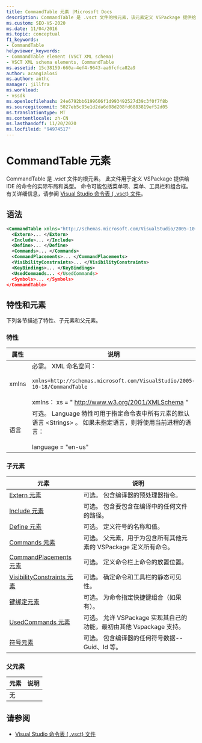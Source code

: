 ```yaml
---
title: CommandTable 元素 |Microsoft Docs
description: CommandTable 是 .vsct 文件的根元素，该元素定义 VSPackage 提供给 IDE 的命令的布局和类型。
ms.custom: SEO-VS-2020
ms.date: 11/04/2016
ms.topic: conceptual
f1_keywords:
- CommandTable
helpviewer_keywords:
- CommandTable element (VSCT XML schema)
- VSCT XML schema elements, CommandTable
ms.assetid: 15c38159-660a-4ef4-9643-aa6fcfca82a9
author: acangialosi
ms.author: anthc
manager: jillfra
ms.workload:
- vssdk
ms.openlocfilehash: 24e6792bb6199606f1d993492527d39c3f0f7f8b
ms.sourcegitcommit: 5027eb5c95e1d2da6d08d208fd6883819ef52d05
ms.translationtype: MT
ms.contentlocale: zh-CN
ms.lasthandoff: 11/20/2020
ms.locfileid: "94974517"
---
```

# <a name="commandtable-element"></a>CommandTable 元素
CommandTable 是 *.vsct* 文件的根元素。 此文件用于定义 VSPackage 提供给 IDE 的命令的实际布局和类型。 命令可能包括菜单项、菜单、工具栏和组合框。 有关详细信息，请参阅 [Visual Studio 命令表 ( .vsct) 文件](../extensibility/internals/visual-studio-command-table-dot-vsct-files.md)。

## <a name="syntax"></a>语法

```xml
<CommandTable xmlns="http://schemas.microsoft.com/VisualStudio/2005-10-18/CommandTable" xmlns:xs="http://www.w3.org/2001/XMLSchema" >
  <Extern>... </Extern>
  <Include>... </Include>
  <Define>... </Define>
  <Commands>... </Commands>
  <CommandPlacements>... </CommandPlacements>
  <VisibilityConstraints>... </VisibilityConstraints>
  <KeyBindings>... </KeyBindings>
  <UsedCommands... </UsedCommands>
  <Symbols>... </Symbols>
</CommandTable>
```

## <a name="attributes-and-elements"></a>特性和元素
 下列各节描述了特性、子元素和父元素。

### <a name="attributes"></a>特性

| 属性 | 说明 |
|-----------| - |
| xmlns | 必需。 XML 命名空间：<br /><br /> `xmlns=http://schemas.microsoft.com/VisualStudio/2005-10-18/CommandTable`<br /><br /> xmlns： xs = " <http://www.w3.org/2001/XMLSchema> " |
| 语言 | 可选。 Language 特性可用于指定命令表中所有元素的默认语言 \<Strings> 。  如果未指定语言，则将使用当前进程的语言：<br /><br /> language = "en-us" |

### <a name="child-elements"></a>子元素

|元素|说明|
|-------------|-----------------|
|[Extern 元素](../extensibility/extern-element.md)|可选。 包含编译器的预处理器指令。|
|[Include 元素](../extensibility/include-element.md)|可选。 包含要包含在编译中的任何文件的路径。|
|[Define 元素](../extensibility/define-element.md)|可选。 定义符号的名称和值。|
|[Commands 元素](../extensibility/commands-element.md)|可选。 父元素，用于为包含所有其他元素的 VSPackage 定义所有命令。|
|[CommandPlacements 元素](../extensibility/commandplacements-element.md)|可选。 定义命令栏上命令的放置位置。|
|[VisibilityConstraints 元素](../extensibility/visibilityconstraints-element.md)|可选。 确定命令和工具栏的静态可见性。|
|[键绑定元素](../extensibility/keybindings-element.md)|可选。 为命令指定快捷键组合（如果有）。|
|[UsedCommands 元素](../extensibility/usedcommands-element.md)|可选。 允许 VSPackage 实现其自己的功能，最初由其他 Vspackage 支持。|
|[符号元素](https://www.microsoft.com/download/details.aspx?id=55984)|可选。 包含编译器的任何符号数据--Guid、Id 等。|

### <a name="parent-elements"></a>父元素

|元素|说明|
|-------------|-----------------|
|无||

## <a name="see-also"></a>请参阅
- [Visual Studio 命令表 ( .vsct) 文件](../extensibility/internals/visual-studio-command-table-dot-vsct-files.md)
